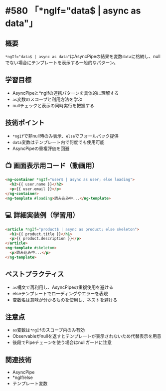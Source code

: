 # #580 「*ngIf=\"data$ | async as data\"」

## 概要
`*ngIf="data$ | async as data"`はAsyncPipeの結果を変数`data`に格納し、nullでない場合にテンプレートを表示する一般的なパターン。

## 学習目標
- AsyncPipeと*ngIfの連携パターンを具体的に理解する
- `as`変数のスコープと利用方法を学ぶ
- nullチェックと表示の同時実行を把握する

## 技術ポイント
- `*ngIf`で非null時のみ表示、`else`でフォールバック提供
- `data`変数はテンプレート内で何度でも使用可能
- AsyncPipeの重複評価を回避

## 📺 画面表示用コード（動画用）
```html
<ng-container *ngIf="user$ | async as user; else loading">
  <h2>{{ user.name }}</h2>
  <p>{{ user.email }}</p>
</ng-container>
<ng-template #loading>読み込み中...</ng-template>
```

## 💻 詳細実装例（学習用）
```html
<article *ngIf="product$ | async as product; else skeleton">
  <h1>{{ product.title }}</h1>
  <p>{{ product.description }}</p>
</article>
<ng-template #skeleton>
  <p>読み込み中...</p>
</ng-template>
```

## ベストプラクティス
- `as`構文で再利用し、AsyncPipeの重複使用を避ける
- elseテンプレートでローディングやエラーを表現
- 変数名は意味が分かるものを使用し、ネストを避ける

## 注意点
- `as`変数は`*ngIf`のスコープ内のみ有効
- Observableがnullを返すとテンプレートが表示されないため代替表示を用意
- 後段でPipeチェーンを使う場合はnullガードに注意

## 関連技術
- AsyncPipe
- *ngIf/else
- テンプレート変数
